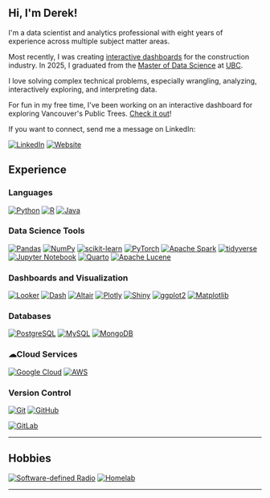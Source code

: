 ## Hi, I'm Derek!

I'm a data scientist and analytics professional with eight years of experience across multiple subject matter areas. 

Most recently, I was creating [interactive dashboards](https://www.salussafety.io/reporting) for the construction industry. In 2025, I graduated from the [Master of Data Science](https://masterdatascience.ubc.ca/) at [UBC](https://www.ubc.ca/).

I love solving complex technical problems, especially wrangling, analyzing, interactively exploring, and interpreting data.

For fun in my free time, I've been working on an interactive dashboard for exploring Vancouver's Public Trees. [Check it out](https://databyderek.com/vancouvertrees/)!

If you want to connect, send me a message on LinkedIn:

[![LinkedIn](https://img.shields.io/badge/-LinkedIn-0e76a8?style=for-the-badge&logo=linkedin&logoColor=white)](https://www.linkedin.com/in/derekgrodgers/) [![Website](https://img.shields.io/badge/Website-databyderek.com-0A0A0A?style=for-the-badge&logo=githubpages&logoColor=white)](https://databyderek.com)

## Experience

### Languages  

[![Python](https://img.shields.io/badge/python-%2314354C.svg?style=for-the-badge&logo=python&logoColor=white)](https://www.python.org/) [![R](https://img.shields.io/badge/R-%23276DC3.svg?style=for-the-badge&logo=r&logoColor=white)](https://www.r-project.org/) [![Java](https://img.shields.io/badge/Java-ED8B00?style=for-the-badge&logo=openjdk&logoColor=white)](https://openjdk.org/)

### Data Science Tools  

[![Pandas](https://img.shields.io/badge/pandas-%23150458.svg?style=for-the-badge&logo=pandas&logoColor=white)](https://pandas.pydata.org/) [![NumPy](https://img.shields.io/badge/numpy-%23013243.svg?style=for-the-badge&logo=numpy&logoColor=white)](https://numpy.org/) [![scikit-learn](https://img.shields.io/badge/scikit--learn-%23F7931E.svg?style=for-the-badge&logo=scikit-learn&logoColor=white)](https://scikit-learn.org/) [![PyTorch](https://img.shields.io/badge/PyTorch-%23EE4C2C.svg?style=for-the-badge&logo=PyTorch&logoColor=white)](https://pytorch.org/) [![Apache Spark](https://img.shields.io/badge/Apache%20Spark-FDEE21?style=for-the-badge&logo=apachespark&logoColor=black)](https://spark.apache.org/) [![tidyverse](https://img.shields.io/badge/tidyverse-%23E26D5C.svg?style=for-the-badge&logo=r&logoColor=white)](https://www.tidyverse.org/) [![Jupyter Notebook](https://img.shields.io/badge/Jupyter%20Notebook-F37626?style=for-the-badge&logo=jupyter&logoColor=white)](https://jupyter.org/) [![Quarto](https://img.shields.io/badge/Quarto-%233B9CCC.svg?style=for-the-badge)](https://quarto.org/) [![Apache Lucene](https://img.shields.io/badge/Apache%20Lucene-019B8F?style=for-the-badge&logo=apachelucene&logoColor=white)](https://lucene.apache.org/)

### Dashboards and Visualization  

[![Looker](https://img.shields.io/badge/Looker-%232B579A.svg?style=for-the-badge&logo=looker&logoColor=white)](https://looker.com/)  [![Dash](https://img.shields.io/badge/Dash-%230074B6.svg?style=for-the-badge&logo=plotly&logoColor=white)](https://plotly.com/dash/) [![Altair](https://img.shields.io/badge/Altair-%23F49F0A.svg?style=for-the-badge&logo=altair&logoColor=white)](https://altair-viz.github.io/)  [![Plotly](https://img.shields.io/badge/Plotly-%233F4F75.svg?style=for-the-badge&logo=plotly&logoColor=white)](https://plotly.com/)  [![Shiny](https://img.shields.io/badge/Shiny-%230A85FF.svg?style=for-the-badge&logo=rstudio&logoColor=white)](https://shiny.posit.co/)  [![ggplot2](https://img.shields.io/badge/ggplot2-%233B9CCC.svg?style=for-the-badge&logo=rstudio&logoColor=white)](https://ggplot2.tidyverse.org/)  [![Matplotlib](https://img.shields.io/badge/Matplotlib-%23ffffff.svg?style=for-the-badge&logo=matplotlib&logoColor=black)](https://matplotlib.org/)

### Databases  

[![PostgreSQL](https://img.shields.io/badge/PostgreSQL-%23316192.svg?style=for-the-badge&logo=postgresql&logoColor=white)](https://www.postgresql.org/)  [![MySQL](https://img.shields.io/badge/MySQL-%2300f.svg?style=for-the-badge&logo=mysql&logoColor=white)](https://www.mysql.com/)  [![MongoDB](https://img.shields.io/badge/MongoDB-%2347A248.svg?style=for-the-badge&logo=mongodb&logoColor=white)](https://www.mongodb.com/)

### ☁Cloud Services  

[![Google Cloud](https://img.shields.io/badge/Google%20Cloud-%234285F4.svg?style=for-the-badge&logo=google-cloud&logoColor=white)](https://cloud.google.com/)  [![AWS](https://img.shields.io/badge/AWS-%23FF9900.svg?style=for-the-badge&logo=amazon-aws&logoColor=white)](https://aws.amazon.com/)

### Version Control  

[![Git](https://img.shields.io/badge/git-%23F05033.svg?style=for-the-badge&logo=git&logoColor=white)](https://git-scm.com/)  [![GitHub](https://img.shields.io/badge/github-%23121011.svg?style=for-the-badge&logo=github&logoColor=white)](https://github.com/) 

[![GitLab](https://img.shields.io/badge/gitlab-%23181717.svg?style=for-the-badge&logo=gitlab&logoColor=white)](https://about.gitlab.com/)

---

## Hobbies  
[![Software-defined Radio](https://img.shields.io/badge/Software--defined%20Radio-%23555.svg?style=for-the-badge)](https://en.wikipedia.org/wiki/Software-defined_radio)  [![Homelab](https://img.shields.io/badge/Homelab-%23555.svg?style=for-the-badge)](https://www.reddit.com/r/homelab/)

---
